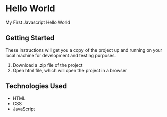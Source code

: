 # Hello World
My First Javascript Hello World

## Getting Started
These instructions will get you a copy of the project up and running on your local machine for development and testing purposes. 

1. Download a .zip file of the project
2. Open html file, which will open the project in a browser

## Technologies Used

- HTML
- CSS
- JavaScript
